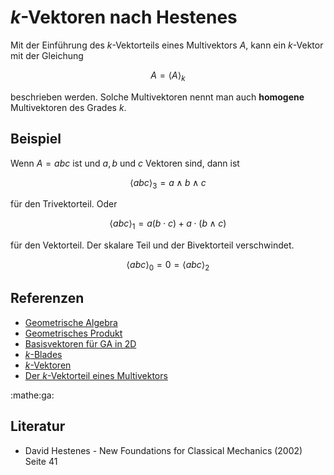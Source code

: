 # $k$-Vektoren nach Hestenes

Mit der Einführung des $k$-Vektorteils eines Multivektors $A$, kann ein
$k$-Vektor mit der Gleichung

$$
A = \langle A \rangle_k
$$

beschrieben werden. Solche Multivektoren nennt man auch **homogene**
Multivektoren des Grades $k$.

## Beispiel

Wenn $A=abc$ ist und $a, b$ und $c$ Vektoren sind, dann ist

$$
\langle abc \rangle_3 = a\wedge b\wedge c
$$

für den Trivektorteil. Oder

$$
\langle abc \rangle_1 = a(b\cdot c) + a\cdot (b\wedge c)
$$

für den Vektorteil. Der skalare Teil und der Bivektorteil verschwindet.

$$
\langle abc \rangle_0 = 0 = \langle abc \rangle_2
$$

## Referenzen

- [Geometrische Algebra](f35d.md)
- [Geometrisches Produkt](81js.md)
- [Basisvektoren für GA in 2D](e6nk.md)
- [$k$-Blades](kikd.md)
- [$k$-Vektoren](93t3.md)
- [Der $k$-Vektorteil eines Multivektors](oagu.md)

:mathe:ga:

## Literatur

- David Hestenes - New Foundations for Classical Mechanics (2002) Seite 41
